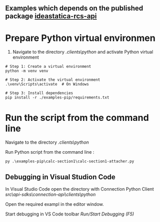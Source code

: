 ## Examples which depends on the published package [ideastatica-rcs-api](https://pypi.org/project/ideastatica-rcs-api/)

# Prepare Python virtual environmen

1. Navigate to the directory _.clients\python_ and activate Python virtual environment

```
# Step 1: Create a virtual environment
python -m venv venv

# Step 2: Activate the virtual environment
.\venv\Scripts\activate  # On Windows

# Step 3: Install dependencies
pip install -r ./examples-pip/requirements.txt

```

# Run the script from the command line

Navigate to the directory  _.clients\python_

Run Python script from the command line :

```
py .\examples-pip\calc-section1\calc-section1-attacher.py   

```

## Debugging in Visual Studion Code

In Visual Studio Code open the directory with Connection Python Client _src\api-sdks\connection-api\clients\python_

Open the required exampl in the editor window. 

Start debugging in VS Code toolbar _Run/Start Debugging (F5)_